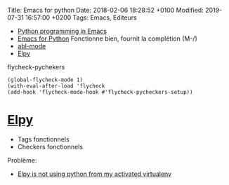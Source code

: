 Title:  Emacs for python
Date:   2018-02-06 18:28:52 +0100
Modified: 2019-07-31 16:57:00 +0200
Tags: Emacs, Editeurs


* [Python programming in Emacs](https://www.emacswiki.org/emacs/PythonProgrammingInEmacs)
* [Emacs for Python](https://github.com/gabrielelanaro/emacs-for-python) Fonctionne bien, fournit la complétion (M-/)
* [abl-mode](https://github.com/afroisalreadyinu/abl-mode)
* [Elpy](https://github.com/jorgenschaefer/elpy)

flycheck-pychekers

    (global-flycheck-mode 1)
    (with-eval-after-load 'flycheck
    (add-hook 'flycheck-mode-hook #'flycheck-pycheckers-setup))

# [Elpy](https://github.com/jorgenschaefer/elpy)

* Tags fonctionnels
* Checkers fonctionnels

Problème:

* [Elpy is not using python from my activated virtualenv](https://github.com/jorgenschaefer/elpy/issues/538)
